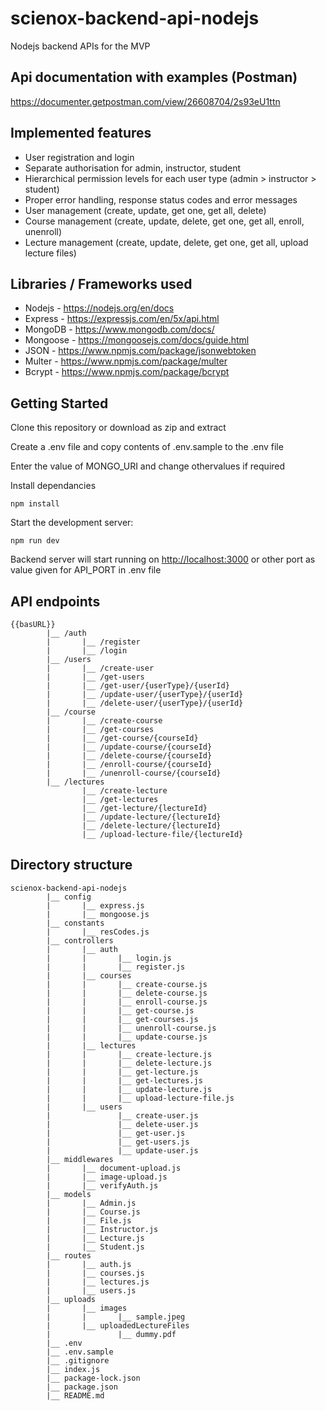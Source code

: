 # scienox-backend-api-nodejs

Nodejs backend APIs for the MVP

## Api documentation with examples (Postman)

<https://documenter.getpostman.com/view/26608704/2s93eU1ttn>

## Implemented features

- User registration and login
- Separate authorisation for admin, instructor, student
- Hierarchical permission levels for each user type (admin > instructor > student)
- Proper error handling, response status codes and error messages
- User management (create, update, get one, get all, delete)
- Course management (create, update, delete, get one, get all, enroll, unenroll)
- Lecture management (create, update, delete, get one, get all, upload lecture files)

## Libraries / Frameworks used

- Nodejs - <https://nodejs.org/en/docs>
- Express - <https://expressjs.com/en/5x/api.html>
- MongoDB - <https://www.mongodb.com/docs/>
- Mongoose - <https://mongoosejs.com/docs/guide.html>
- JSON - <https://www.npmjs.com/package/jsonwebtoken>
- Multer - <https://www.npmjs.com/package/multer>
- Bcrypt - <https://www.npmjs.com/package/bcrypt>

## Getting Started

Clone this repository or download as zip and extract

Create a .env file and copy contents of .env.sample to the .env file

Enter the value of MONGO_URI and change othervalues if required

Install dependancies

```
npm install
```

Start the development server:

```
npm run dev
```

Backend server will start running on <http://localhost:3000> or other port as value given for API_PORT in .env file

## API endpoints

```
{{basURL}}
        |__ /auth
        |       |__ /register
        |       |__ /login
        |__ /users
        |       |__ /create-user
        |       |__ /get-users
        |       |__ /get-user/{userType}/{userId}
        |       |__ /update-user/{userType}/{userId}
        |       |__ /delete-user/{userType}/{userId}
        |__ /course
        |       |__ /create-course
        |       |__ /get-courses
        |       |__ /get-course/{courseId}
        |       |__ /update-course/{courseId}
        |       |__ /delete-course/{courseId}
        |       |__ /enroll-course/{courseId}
        |       |__ /unenroll-course/{courseId}
        |__ /lectures
                |__ /create-lecture
                |__ /get-lectures
                |__ /get-lecture/{lectureId}
                |__ /update-lecture/{lectureId}
                |__ /delete-lecture/{lectureId}
                |__ /upload-lecture-file/{lectureId}
```

## Directory structure

```
scienox-backend-api-nodejs
        |__ config
        |       |__ express.js
        |       |__ mongoose.js
        |__ constants
        |       |__ resCodes.js
        |__ controllers
        |       |__ auth
        |       |       |__ login.js
        |       |       |__ register.js
        |       |__ courses
        |       |       |__ create-course.js
        |       |       |__ delete-course.js
        |       |       |__ enroll-course.js
        |       |       |__ get-course.js
        |       |       |__ get-courses.js
        |       |       |__ unenroll-course.js
        |       |       |__ update-course.js
        |       |__ lectures
        |       |       |__ create-lecture.js
        |       |       |__ delete-lecture.js
        |       |       |__ get-lecture.js
        |       |       |__ get-lectures.js
        |       |       |__ update-lecture.js
        |       |       |__ upload-lecture-file.js
        |       |__ users
        |               |__ create-user.js
        |               |__ delete-user.js
        |               |__ get-user.js
        |               |__ get-users.js
        |               |__ update-user.js
        |__ middlewares
        |       |__ document-upload.js
        |       |__ image-upload.js
        |       |__ verifyAuth.js
        |__ models
        |       |__ Admin.js
        |       |__ Course.js
        |       |__ File.js
        |       |__ Instructor.js
        |       |__ Lecture.js
        |       |__ Student.js
        |__ routes
        |       |__ auth.js
        |       |__ courses.js
        |       |__ lectures.js
        |       |__ users.js
        |__ uploads
        |       |__ images
        |       |       |__ sample.jpeg
        |       |__ uploadedLectureFiles
        |               |__ dummy.pdf
        |__ .env
        |__ .env.sample
        |__ .gitignore
        |__ index.js
        |__ package-lock.json
        |__ package.json
        |__ README.md
```
